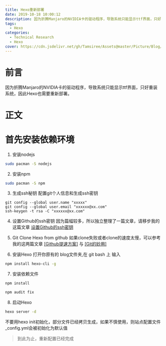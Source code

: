 ```yaml
---
title: Hexo重新部署
date: 2019-10-18 10:00:12
description: 因为折腾Manjaro的NVIDIA卡的驱动程序，导致系统只能显示ttf界面，只好重装系统，因此Hexo也需要重新部署。
tags:
  - Hexo
categories:
  - Technical Research
  - Hexo
cover: https://cdn.jsdelivr.net/gh/Tamsiree/Assets@master/Picture/Blog/Cover/t018b1761a290906f94.jpg
---
```

# 前言
因为折腾Manjaro的NVIDIA卡的驱动程序，导致系统只能显示ttf界面，只好重装系统，因此Hexo也需要重新部署。

# 正文
# 首先安装依赖环境

1. 安装nodejs
```bash
sudo pacman -S nodejs
```

2. 安装npm
```bash
sudo pacman -S npm
```

3. 生成ssh秘钥
配置git个人信息和生成ssh密钥
```git
git config --global user.name "xxxxx"
git config --global user.email "xxxxxx@xx.com"
ssh-keygen -t rsa -C "xxxxxx@xx.com"
```

4. 设置Github的ssh密钥
因为篇幅较多，所以独立整理了一篇文章，请移步我的这篇文章 [设置Github的ssh密钥](https://tamsiree.com/Technical-Research/Git/Git/#创建SSH秘钥)

5. Git Clone Hexo from github
如果clone失败或者clone的速度太慢，可以参考我的这两篇文章 [[Github提速方案]](https://tamsiree.com/Technical-Research/GitHub/Github提速方案/) 与 [[Git的妙用]](https://tamsiree.com/Technical-Research/Git/Git/#Git的妙用) 

6. 安装Hexo
打开你原有的 blog文件夹,在 git bash 上 输入 
```bash
npm install hexo-cli -g
```

7. 安装依赖文件
```bash
npm install
```
```bash
npm audit fix
```

8. 启动Hexo
```bash
hexo server -d
```

不要用hexo init初始化，部分文件已经拷贝生成，如果不慎使用，则站点配置文件_config.yml会被初始化为默认值

> 到此为止，重新配置已经完成